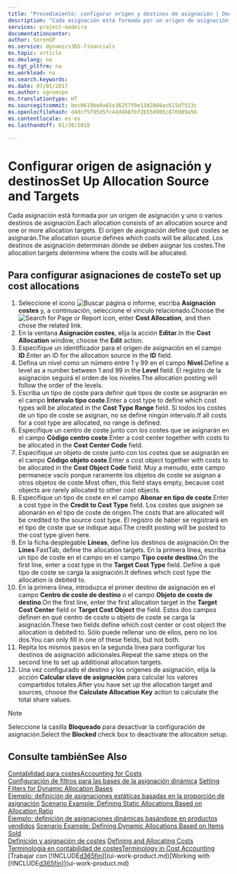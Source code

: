 ```yaml
---
title: "Procedimiento: configurar origen y destinos de asignación | Documentos de Microsoft"
description: "Cada asignación está formada por un origen de asignación y uno o varios destinos de asignación. El origen de asignación define qué costes se asignarán. Los destinos de asignación determinan dónde se deben asignar los costes."
services: project-madeira
documentationcenter: 
author: SorenGP
ms.service: dynamics365-financials
ms.topic: article
ms.devlang: na
ms.tgt_pltfrm: na
ms.workload: na
ms.search.keywords: 
ms.date: 07/01/2017
ms.author: sgroespe
ms.translationtype: HT
ms.sourcegitcommit: bec0619be0a65e3625759e13d2866ac615d7513c
ms.openlocfilehash: d4dcf5f95d5fc44d4b8fb72b55d905c876989a56
ms.contentlocale: es-es
ms.lasthandoff: 01/30/2018

---
```

# <a name="set-up-allocation-source-and-targets"></a><span data-ttu-id="68ae1-105">Configurar origen de asignación y destinos</span><span class="sxs-lookup"><span data-stu-id="68ae1-105">Set Up Allocation Source and Targets</span></span>
<span data-ttu-id="68ae1-106">Cada asignación está formada por un origen de asignación y uno o varios destinos de asignación.</span><span class="sxs-lookup"><span data-stu-id="68ae1-106">Each allocation consists of an allocation source and one or more allocation targets.</span></span> <span data-ttu-id="68ae1-107">El origen de asignación define qué costes se asignarán.</span><span class="sxs-lookup"><span data-stu-id="68ae1-107">The allocation source defines which costs will be allocated.</span></span> <span data-ttu-id="68ae1-108">Los destinos de asignación determinan dónde se deben asignar los costes.</span><span class="sxs-lookup"><span data-stu-id="68ae1-108">The allocation targets determine where the costs will be allocated.</span></span>  

## <a name="to-set-up-cost-allocations"></a><span data-ttu-id="68ae1-109">Para configurar asignaciones de coste</span><span class="sxs-lookup"><span data-stu-id="68ae1-109">To set up cost allocations</span></span>  
1.  <span data-ttu-id="68ae1-110">Seleccione el icono ![Buscar página o informe](media/ui-search/search_small.png "icono Buscar página o informe"), escriba **Asignación costes** y, a continuación, seleccione el vínculo relacionado.</span><span class="sxs-lookup"><span data-stu-id="68ae1-110">Choose the ![Search for Page or Report](media/ui-search/search_small.png "Search for Page or Report icon") icon, enter **Cost Allocation**, and then chose the related link.</span></span>  
2.  <span data-ttu-id="68ae1-111">En la ventana **Asignación costes**, elija la acción **Editar**.</span><span class="sxs-lookup"><span data-stu-id="68ae1-111">In the **Cost Allocation** window, choose the **Edit** action.</span></span>  
3.  <span data-ttu-id="68ae1-112">Especifique un identificador para el origen de asignación en el campo **ID**.</span><span class="sxs-lookup"><span data-stu-id="68ae1-112">Enter an ID for the allocation source in the **ID** field.</span></span>  
4.  <span data-ttu-id="68ae1-113">Defina un nivel como un número entre 1 y 99 en el campo **Nivel**.</span><span class="sxs-lookup"><span data-stu-id="68ae1-113">Define a level as a number between 1 and 99 in the **Level** field.</span></span> <span data-ttu-id="68ae1-114">El registro de la asignación seguirá el orden de los niveles.</span><span class="sxs-lookup"><span data-stu-id="68ae1-114">The allocation posting will follow the order of the levels.</span></span>  
5.  <span data-ttu-id="68ae1-115">Escriba un tipo de coste para definir qué tipos de coste se asignarán en el campo **Intervalo tipo coste**.</span><span class="sxs-lookup"><span data-stu-id="68ae1-115">Enter a cost type to define which cost types will be allocated in the **Cost Type Range** field.</span></span> <span data-ttu-id="68ae1-116">Si todos los costes de un tipo de coste se asignan, no se define ningún intervalo.</span><span class="sxs-lookup"><span data-stu-id="68ae1-116">If all costs for a cost type are allocated, no range is defined.</span></span>  
6.  <span data-ttu-id="68ae1-117">Especifique un centro de coste junto con los costes que se asignarán en el campo **Código centro coste**.</span><span class="sxs-lookup"><span data-stu-id="68ae1-117">Enter a cost center together with costs to be allocated in the **Cost Center Code** field.</span></span>  
7.  <span data-ttu-id="68ae1-118">Especifique un objeto de coste junto con los costes que se asignarán en el campo **Código objeto coste**.</span><span class="sxs-lookup"><span data-stu-id="68ae1-118">Enter a cost object together with costs to be allocated in the **Cost Object Code** field.</span></span> <span data-ttu-id="68ae1-119">Muy a menudo, este campo permanece vacío porque raramente los objetos de coste se asignan a otros objetos de coste.</span><span class="sxs-lookup"><span data-stu-id="68ae1-119">Most often, this field stays empty, because cost objects are rarely allocated to other cost objects.</span></span>  
8.  <span data-ttu-id="68ae1-120">Especifique un tipo de coste en el campo **Abonar en tipo de coste**.</span><span class="sxs-lookup"><span data-stu-id="68ae1-120">Enter a cost type in the **Credit to Cost Type** field.</span></span> <span data-ttu-id="68ae1-121">Los costes que asignen se abonarán en el tipo de coste de origen.</span><span class="sxs-lookup"><span data-stu-id="68ae1-121">The costs that are allocated will be credited to the source cost type.</span></span> <span data-ttu-id="68ae1-122">El registro de haber se registrará en el tipo de coste que se indique aquí.</span><span class="sxs-lookup"><span data-stu-id="68ae1-122">The credit posting will be posted to the cost type given here.</span></span>  
9. <span data-ttu-id="68ae1-123">En la ficha desplegable **Líneas**, define los destinos de asignación.</span><span class="sxs-lookup"><span data-stu-id="68ae1-123">On the **Lines** FastTab, define the allocation targets.</span></span> <span data-ttu-id="68ae1-124">En la primera línea, escriba un tipo de coste en el campo en el campo **Tipo coste destino**.</span><span class="sxs-lookup"><span data-stu-id="68ae1-124">On the first line, enter a cost type in the **Target Cost Type** field.</span></span> <span data-ttu-id="68ae1-125">Define a qué tipo de coste se carga la asignación.</span><span class="sxs-lookup"><span data-stu-id="68ae1-125">It defines which cost type the allocation is debited to.</span></span>  
10. <span data-ttu-id="68ae1-126">En la primera línea, introduzca el primer destino de asignación en el campo **Centro de coste de destino** o el campo **Objeto de coste de destino**.</span><span class="sxs-lookup"><span data-stu-id="68ae1-126">On the first line, enter the first allocation target in the **Target Cost Center** field or **Target Cost Object** the field.</span></span> <span data-ttu-id="68ae1-127">Estos dos campos definen en qué centro de coste u objeto de coste se carga la asignación.</span><span class="sxs-lookup"><span data-stu-id="68ae1-127">These two fields define which cost center or cost object the allocation is debited to.</span></span> <span data-ttu-id="68ae1-128">Sólo puede rellenar uno de ellos, pero no los dos.</span><span class="sxs-lookup"><span data-stu-id="68ae1-128">You can only fill in one of these fields, but not both.</span></span>  
11. <span data-ttu-id="68ae1-129">Repita los mismos pasos en la segunda línea para configurar los destinos de asignación adicionales.</span><span class="sxs-lookup"><span data-stu-id="68ae1-129">Repeat the same steps on the second line to set up additional allocation targets.</span></span>  
12. <span data-ttu-id="68ae1-130">Una vez configurado el destino y los orígenes de asignación, elija la acción **Calcular clave de asignación** para calcular los valores compartidos totales.</span><span class="sxs-lookup"><span data-stu-id="68ae1-130">After you have set up the allocation target and sources, choose the **Calculate Allocation Key** action to calculate the total share values.</span></span>  

> [!NOTE]  
>  <span data-ttu-id="68ae1-131">Seleccione la casilla **Bloqueado** para desactivar la configuración de asignación.</span><span class="sxs-lookup"><span data-stu-id="68ae1-131">Select the **Blocked** check box to deactivate the allocation setup.</span></span>  

## <a name="see-also"></a><span data-ttu-id="68ae1-132">Consulte también</span><span class="sxs-lookup"><span data-stu-id="68ae1-132">See Also</span></span>  
[<span data-ttu-id="68ae1-133">Contabilidad para costes</span><span class="sxs-lookup"><span data-stu-id="68ae1-133">Accounting for Costs</span></span>](finance-manage-cost-accounting.md)  
 <span data-ttu-id="68ae1-134">[Configuración de filtros para las bases de la asignación dinámica](finance-setting-filters-for-dynamic-allocation-bases.md) </span><span class="sxs-lookup"><span data-stu-id="68ae1-134">[Setting Filters for Dynamic Allocation Bases](finance-setting-filters-for-dynamic-allocation-bases.md) </span></span>  
 <span data-ttu-id="68ae1-135">[Ejemplo: definición de asignaciones estáticas basadas en la proporción de asignación](finance-scenario-example-defining-static-allocations-based-on-allocation-ratio.md) </span><span class="sxs-lookup"><span data-stu-id="68ae1-135">[Scenario Example: Defining Static Allocations Based on Allocation Ratio](finance-scenario-example-defining-static-allocations-based-on-allocation-ratio.md) </span></span>  
 <span data-ttu-id="68ae1-136">[Ejemplo: definición de asignaciones dinámicas basándose en productos vendidos](finance-scenario-example-defining-dynamic-allocations-based-on-items-sold.md) </span><span class="sxs-lookup"><span data-stu-id="68ae1-136">[Scenario Example: Defining Dynamic Allocations Based on Items Sold](finance-scenario-example-defining-dynamic-allocations-based-on-items-sold.md) </span></span>  
 <span data-ttu-id="68ae1-137">[Definición y asignación de costes](finance-define-and-allocate-costs.md) </span><span class="sxs-lookup"><span data-stu-id="68ae1-137">[Defining and Allocating Costs](finance-define-and-allocate-costs.md) </span></span>  
 [<span data-ttu-id="68ae1-138">Terminología en contabilidad de costes</span><span class="sxs-lookup"><span data-stu-id="68ae1-138">Terminology in Cost Accounting</span></span>](finance-terminology-in-cost-accounting.md)  
 <span data-ttu-id="68ae1-139">[Trabajar con [!INCLUDE[d365fin](includes/d365fin_md.md)]](ui-work-product.md)</span><span class="sxs-lookup"><span data-stu-id="68ae1-139">[Working with [!INCLUDE[d365fin](includes/d365fin_md.md)]](ui-work-product.md)</span></span>


